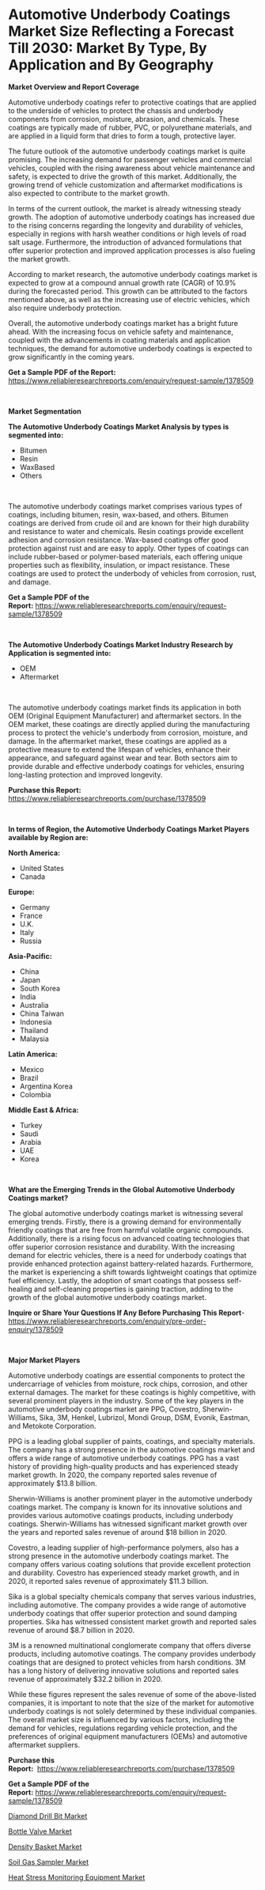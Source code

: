 <p><h1>Automotive Underbody Coatings Market Size Reflecting a Forecast Till 2030: Market By Type, By Application and By Geography</h1></p><p><strong>Market Overview and Report Coverage</strong></p>
<p><p>Automotive underbody coatings refer to protective coatings that are applied to the underside of vehicles to protect the chassis and underbody components from corrosion, moisture, abrasion, and chemicals. These coatings are typically made of rubber, PVC, or polyurethane materials, and are applied in a liquid form that dries to form a tough, protective layer.</p><p>The future outlook of the automotive underbody coatings market is quite promising. The increasing demand for passenger vehicles and commercial vehicles, coupled with the rising awareness about vehicle maintenance and safety, is expected to drive the growth of this market. Additionally, the growing trend of vehicle customization and aftermarket modifications is also expected to contribute to the market growth.</p><p>In terms of the current outlook, the market is already witnessing steady growth. The adoption of automotive underbody coatings has increased due to the rising concerns regarding the longevity and durability of vehicles, especially in regions with harsh weather conditions or high levels of road salt usage. Furthermore, the introduction of advanced formulations that offer superior protection and improved application processes is also fueling the market growth.</p><p>According to market research, the automotive underbody coatings market is expected to grow at a compound annual growth rate (CAGR) of 10.9% during the forecasted period. This growth can be attributed to the factors mentioned above, as well as the increasing use of electric vehicles, which also require underbody protection.</p><p>Overall, the automotive underbody coatings market has a bright future ahead. With the increasing focus on vehicle safety and maintenance, coupled with the advancements in coating materials and application techniques, the demand for automotive underbody coatings is expected to grow significantly in the coming years.</p></p>
<p><strong>Get a Sample PDF of the Report:</strong> <a href="https://www.reliableresearchreports.com/enquiry/request-sample/1378509">https://www.reliableresearchreports.com/enquiry/request-sample/1378509</a></p>
<p>&nbsp;</p>
<p><strong>Market Segmentation</strong></p>
<p><strong>The Automotive Underbody Coatings Market Analysis by types is segmented into:</strong></p>
<p><ul><li>Bitumen</li><li>Resin</li><li>WaxBased</li><li>Others</li></ul></p>
<p>&nbsp;</p>
<p><p>The automotive underbody coatings market comprises various types of coatings, including bitumen, resin, wax-based, and others. Bitumen coatings are derived from crude oil and are known for their high durability and resistance to water and chemicals. Resin coatings provide excellent adhesion and corrosion resistance. Wax-based coatings offer good protection against rust and are easy to apply. Other types of coatings can include rubber-based or polymer-based materials, each offering unique properties such as flexibility, insulation, or impact resistance. These coatings are used to protect the underbody of vehicles from corrosion, rust, and damage.</p></p>
<p><strong>Get a Sample PDF of the Report:</strong>&nbsp;<a href="https://www.reliableresearchreports.com/enquiry/request-sample/1378509">https://www.reliableresearchreports.com/enquiry/request-sample/1378509</a></p>
<p>&nbsp;</p>
<p><strong>The Automotive Underbody Coatings Market Industry Research by Application is segmented into:</strong></p>
<p><ul><li>OEM</li><li>Aftermarket</li></ul></p>
<p>&nbsp;</p>
<p><p>The automotive underbody coatings market finds its application in both OEM (Original Equipment Manufacturer) and aftermarket sectors. In the OEM market, these coatings are directly applied during the manufacturing process to protect the vehicle's underbody from corrosion, moisture, and damage. In the aftermarket market, these coatings are applied as a protective measure to extend the lifespan of vehicles, enhance their appearance, and safeguard against wear and tear. Both sectors aim to provide durable and effective underbody coatings for vehicles, ensuring long-lasting protection and improved longevity.</p></p>
<p><strong>Purchase this Report:</strong>&nbsp; <a href="https://www.reliableresearchreports.com/purchase/1378509">https://www.reliableresearchreports.com/purchase/1378509</a></p>
<p>&nbsp;</p>
<p><strong>In terms of Region, the Automotive Underbody Coatings Market Players available by Region are:</strong></p>
<p>
    <p> <strong> North America: </strong>
        <ul>
            <li>United States</li>
            <li>Canada</li>
        </ul>
        </p> 
    <p> <strong> Europe: </strong>
        <ul>
            <li>Germany</li>
            <li>France</li>
            <li>U.K.</li>
            <li>Italy</li>
            <li>Russia</li>
        </ul>
        </p> 
    <p> <strong> Asia-Pacific: </strong>
        <ul>
            <li>China</li>
            <li>Japan</li>
            <li>South Korea</li>
            <li>India</li>
            <li>Australia</li>
            <li>China Taiwan</li>
            <li>Indonesia</li>
            <li>Thailand</li>
            <li>Malaysia</li>
        </ul>
        </p> 
    <p> <strong> Latin America: </strong>
        <ul>
            <li>Mexico</li>
            <li>Brazil</li>
            <li>Argentina Korea</li>
            <li>Colombia</li>
        </ul>
        </p> 
    <p> <strong> Middle East & Africa: </strong>
        <ul>
            <li>Turkey</li>
            <li>Saudi</li>
            <li>Arabia</li>
            <li>UAE</li>
            <li>Korea</li>
        </ul>
    </p>
    </p>
<p>&nbsp;</p>
<p><strong>What are the Emerging Trends in the Global Automotive Underbody Coatings market?</strong></p>
<p><p>The global automotive underbody coatings market is witnessing several emerging trends. Firstly, there is a growing demand for environmentally friendly coatings that are free from harmful volatile organic compounds. Additionally, there is a rising focus on advanced coating technologies that offer superior corrosion resistance and durability. With the increasing demand for electric vehicles, there is a need for underbody coatings that provide enhanced protection against battery-related hazards. Furthermore, the market is experiencing a shift towards lightweight coatings that optimize fuel efficiency. Lastly, the adoption of smart coatings that possess self-healing and self-cleaning properties is gaining traction, adding to the growth of the global automotive underbody coatings market.</p></p>
<p><strong>Inquire or Share Your Questions If Any Before Purchasing This Report</strong>- <a href="https://www.reliableresearchreports.com/enquiry/pre-order-enquiry/1378509">https://www.reliableresearchreports.com/enquiry/pre-order-enquiry/1378509</a></p>
<p>&nbsp;</p>
<p><strong>Major Market Players</strong></p>
<p><p>Automotive underbody coatings are essential components to protect the undercarriage of vehicles from moisture, rock chips, corrosion, and other external damages. The market for these coatings is highly competitive, with several prominent players in the industry. Some of the key players in the automotive underbody coatings market are PPG, Covestro, Sherwin-Williams, Sika, 3M, Henkel, Lubrizol, Mondi Group, DSM, Evonik, Eastman, and Metokote Corporation.</p><p>PPG is a leading global supplier of paints, coatings, and specialty materials. The company has a strong presence in the automotive coatings market and offers a wide range of automotive underbody coatings. PPG has a vast history of providing high-quality products and has experienced steady market growth. In 2020, the company reported sales revenue of approximately $13.8 billion.</p><p>Sherwin-Williams is another prominent player in the automotive underbody coatings market. The company is known for its innovative solutions and provides various automotive coatings products, including underbody coatings. Sherwin-Williams has witnessed significant market growth over the years and reported sales revenue of around $18 billion in 2020.</p><p>Covestro, a leading supplier of high-performance polymers, also has a strong presence in the automotive underbody coatings market. The company offers various coating solutions that provide excellent protection and durability. Covestro has experienced steady market growth, and in 2020, it reported sales revenue of approximately $11.3 billion.</p><p>Sika is a global specialty chemicals company that serves various industries, including automotive. The company provides a wide range of automotive underbody coatings that offer superior protection and sound damping properties. Sika has witnessed consistent market growth and reported sales revenue of around $8.7 billion in 2020.</p><p>3M is a renowned multinational conglomerate company that offers diverse products, including automotive coatings. The company provides underbody coatings that are designed to protect vehicles from harsh conditions. 3M has a long history of delivering innovative solutions and reported sales revenue of approximately $32.2 billion in 2020.</p><p>While these figures represent the sales revenue of some of the above-listed companies, it is important to note that the size of the market for automotive underbody coatings is not solely determined by these individual companies. The overall market size is influenced by various factors, including the demand for vehicles, regulations regarding vehicle protection, and the preferences of original equipment manufacturers (OEMs) and automotive aftermarket suppliers.</p></p>
<p><strong>Purchase this Report:</strong>&nbsp;&nbsp;<a href="https://www.reliableresearchreports.com/purchase/1378509">https://www.reliableresearchreports.com/purchase/1378509</a></p>
<p></p>
<p><strong>Get a Sample PDF of the Report:</strong>&nbsp;<a href="https://www.reliableresearchreports.com/enquiry/request-sample/1378509">https://www.reliableresearchreports.com/enquiry/request-sample/1378509</a></p>
<p><p><a href="https://medium.com/@there.mix.bring/diamond-drill-bit-market-insight-market-trends-growth-forecasted-from-2023-to-2030-e107ee35beb6">Diamond Drill Bit Market</a></p><p><a href="https://medium.com/@read.code.store/bottle-valve-market-comprehensive-assessment-by-type-application-and-geography-dc657c94091d">Bottle Valve Market</a></p><p><a href="https://medium.com/@half.skull.am/density-basket-market-size-cagr-trends-2024-2030-5de497ec21e9">Density Basket Market</a></p><p><a href="https://medium.com/@blow.allow.stir/soil-gas-sampler-market-report-reveals-the-latest-trends-and-growth-opportunities-of-this-market-8f6f0e69d280">Soil Gas Sampler Market</a></p><p><a href="https://medium.com/@favor.case.flash/heat-stress-monitoring-equipment-market-exploring-market-share-market-trends-and-future-growth-b24d461ef3ea">Heat Stress Monitoring Equipment Market</a></p></p>